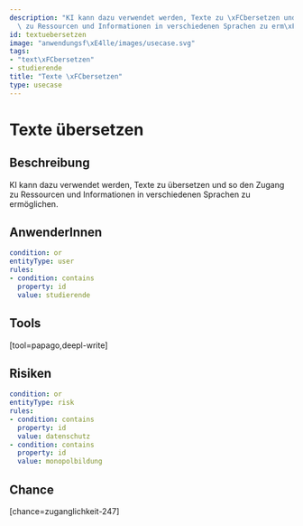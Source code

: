```yaml
---
description: "KI kann dazu verwendet werden, Texte zu \xFCbersetzen und so den Zugang\
  \ zu Ressourcen und Informationen in verschiedenen Sprachen zu erm\xF6glichen."
id: textuebersetzen
image: "anwendungsf\xE4lle/images/usecase.svg"
tags:
- "text\xFCbersetzen"
- studierende
title: "Texte \xFCbersetzen"
type: usecase
---
```



# Texte übersetzen

## Beschreibung

KI kann dazu verwendet werden, Texte zu übersetzen und so den Zugang zu Ressourcen und Informationen in verschiedenen Sprachen zu ermöglichen.

## AnwenderInnen

```yaml
condition: or
entityType: user
rules:
- condition: contains
  property: id
  value: studierende
```



## Tools

[tool=papago,deepl-write]


## Risiken

```yaml
condition: or
entityType: risk
rules:
- condition: contains
  property: id
  value: datenschutz
- condition: contains
  property: id
  value: monopolbildung
```



## Chance

[chance=zuganglichkeit-247]
